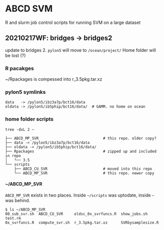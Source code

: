 # ABCD SVM
R and slurm job control scripts for running SVM on a large dataset

## 20210217WF: bridges -> bridges2
update to bridges 2. `pylon5` will move to `/ocean/project/`
Home folder will be lost (?)

### R pacakges
~/Rpackages is compessed into r_3.5pkg.tar.xz

### pylon5 symlinks

```
data   -> /pylon5/ibz3a7p/bct16/data
oldata -> /pylon5/ib5phip/bct16/data/  # GAMM. no home on ocean
```

### home folder scripts

```
tree -dxL 2 ~

├── ABCD_MP_SVR                             # this repo. older copy?
├── data -> /pylon5/ibz3a7p/bct16/data
├── oldata -> /pylon5/ib5phip/bct16/data/
├── Rpackages                               # zipped up and included in repo
│   └── 3.5
└── scripts
    ├── ABCD_CU_SVR                         # moved into this repo
    └── ABCD_MP_SVR                         # this repo. newer copy
```

#### ~/ABCD_MP_SVR

`ABCD_MP_SVR` exists in two places. Inside `~/scripts` was uptodate, inside `~` was behind.

```
$ ls ~/ABCD_MP_SVR
00_sub_svr.sh  ABCD_CU_SVR     oldsc_0x_svrfuncs.R  show_jobs.sh       test.rm
0x_svrfuncs.R  compute_svr.sh  r_3.5pkg.tar.xz      SVRbysamplesize.R
```
